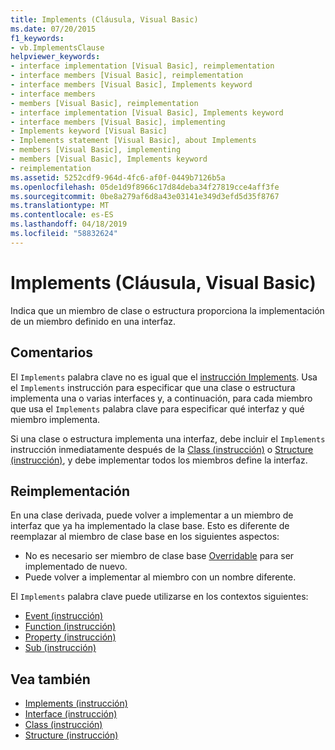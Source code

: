```yaml
---
title: Implements (Cláusula, Visual Basic)
ms.date: 07/20/2015
f1_keywords:
- vb.ImplementsClause
helpviewer_keywords:
- interface implementation [Visual Basic], reimplementation
- interface members [Visual Basic], reimplementation
- interface members [Visual Basic], Implements keyword
- interface members
- members [Visual Basic], reimplementation
- interface implementation [Visual Basic], Implements keyword
- interface members [Visual Basic], implementing
- Implements keyword [Visual Basic]
- Implements statement [Visual Basic], about Implements
- members [Visual Basic], implementing
- members [Visual Basic], Implements keyword
- reimplementation
ms.assetid: 5252cdf9-964d-4fc6-af0f-0449b7126b5a
ms.openlocfilehash: 05de1d9f8966c17d84deba34f27819cce4aff3fe
ms.sourcegitcommit: 0be8a279af6d8a43e03141e349d3efd5d35f8767
ms.translationtype: MT
ms.contentlocale: es-ES
ms.lasthandoff: 04/18/2019
ms.locfileid: "58832624"
---
```

# <a name="implements-clause-visual-basic"></a>Implements (Cláusula, Visual Basic)
Indica que un miembro de clase o estructura proporciona la implementación de un miembro definido en una interfaz.  
  
## <a name="remarks"></a>Comentarios  
El `Implements` palabra clave no es igual que el [instrucción Implements](../../../visual-basic/language-reference/statements/implements-statement.md). Usa el `Implements` instrucción para especificar que una clase o estructura implementa una o varias interfaces y, a continuación, para cada miembro que usa el `Implements` palabra clave para especificar qué interfaz y qué miembro implementa.

Si una clase o estructura implementa una interfaz, debe incluir el `Implements` instrucción inmediatamente después de la [Class (instrucción)](../../../visual-basic/language-reference/statements/class-statement.md) o [Structure (instrucción)](../../../visual-basic/language-reference/statements/structure-statement.md), y debe implementar todos los miembros define la interfaz.

## <a name="reimplementation"></a>Reimplementación  
En una clase derivada, puede volver a implementar a un miembro de interfaz que ya ha implementado la clase base. Esto es diferente de reemplazar al miembro de clase base en los siguientes aspectos:

- No es necesario ser miembro de clase base [Overridable](../../../visual-basic/language-reference/modifiers/overridable.md) para ser implementado de nuevo.
- Puede volver a implementar al miembro con un nombre diferente.

El `Implements` palabra clave puede utilizarse en los contextos siguientes:
- [Event (instrucción)](../../../visual-basic/language-reference/statements/event-statement.md)
- [Function (instrucción)](../../../visual-basic/language-reference/statements/function-statement.md)
- [Property (instrucción)](../../../visual-basic/language-reference/statements/property-statement.md)
- [Sub (instrucción)](../../../visual-basic/language-reference/statements/sub-statement.md)  
  
## <a name="see-also"></a>Vea también

- [Implements (instrucción)](../../../visual-basic/language-reference/statements/implements-statement.md)
- [Interface (instrucción)](../../../visual-basic/language-reference/statements/interface-statement.md)
- [Class (instrucción)](../../../visual-basic/language-reference/statements/class-statement.md)
- [Structure (instrucción)](../../../visual-basic/language-reference/statements/structure-statement.md)
